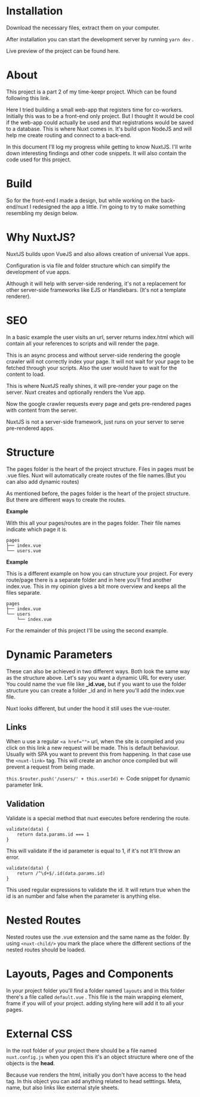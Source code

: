 # Installation

Download the necessary files, extract them on your computer.

After installation you can start the development server by running `yarn dev` .

Live preview of the project can be found here.

# About

This project is a part 2 of my time-keepr project. Which can be found following this link.

Here I tried building a small web-app that registers time for co-workers. Initially this was to be a front-end only project. But I thought it would be cool if the web-app could actually be used and that registrations would be saved to a database. This is where Nuxt comes in. It's build upon NodeJS and will help me create routing and connect to a back-end.

In this document I'll log my progress while getting to know NuxtJS. I'll write down interesting findings and other code snippets. It will also contain the code used for this project.

# Build

So for the front-end I made a design, but while working on the back-end/nuxt I redesigned the app a little. I'm going to try to make something resembling my design below.

# Why NuxtJS?

NuxtJS builds upon VueJS and also allows creation of universal Vue apps.

Configuration is via file and folder structure which can simplify the development of vue apps.

Although it will help with server-side rendering, it's not a replacement for other server-side frameworks like EJS or Handlebars. (It's not a template renderer).

# SEO

In a basic example the user visits an url, server returns index.html which will contain all your references to scripts and will render the page.

This is an async process and without server-side rendering the google crawler will not correctly index your page. It will not wait for your page to be fetched through your scripts. Also the user would have to wait for the content to load.

This is where NuxtJS really shines, it will pre-render your page on the server. Nuxt creates and optionally renders the Vue app.

Now the google crawler requests every page and gets pre-rendered pages with content from the server.

NuxtJS is not a server-side framework, just runs on your server to serve pre-rendered apps.

# Structure

The pages folder is the heart of the project structure. Files in pages must be .vue files. Nuxt will automatically create routes of the file names.(But you can also add dynamic routes)

As mentioned before, the pages folder is the heart of the project structure. But there are different ways to create the routes. 

**Example**

With this all your pages/routes are in the pages folder. Their file names indicate which page it is.

    pages
    ├── index.vue
    └── users.vue

**Example**

This is a different example on how you can structure your project. For every route/page there is a separate folder and in here you'll find another index.vue. This in my opinion gives a bit more overview and keeps all the files separate. 

    pages
    ├── index.vue
    └── users
        └── index.vue

For the remainder of this project I'll be using the second example.

# Dynamic Parameters

These can also be achieved in two different ways. Both look the same way as the structure above. Let's say you want a dynamic URL for every user. You could name the vue file like **_id.vue,**  but if you want to use the folder structure you can create a folder _id and in here you'll add the index.vue file.

Nuxt looks different, but under the hood it still uses the vue-router.

## Links

When u use a regular `<a href="">` url, when the site is compiled and you click on this link a new request will be made. This is default behaviour. Usually with SPA you want to prevent this from happening. In that case use the `<nuxt-link>` tag. This will create an anchor once compiled but will prevent a request from being made.

`this.$router.push('/users/' + this.userId)` ← Code snippet for dynamic parameter link.

## Validation

Validate is a special method that nuxt executes before rendering the route.

    validate(data) {
    	return data.params.id === 1
    }

This will validate if the id parameter is equal to 1, if it's not It'll throw an error.

    validate(data) {
    	return /^\d+$/.id(data.params.id)
    }

This used regular expressions to validate the id. It will return true when the id is an number and false when the parameter is anything else.

# Nested Routes

Nested routes use the .vue extension and the same name as the folder.
By using `<nuxt-child/>` you mark the place where the different sections of the nested routes should be loaded.

# Layouts, Pages and Components

In your project folder you'll find a folder named `layouts` and in this folder there's a file called `default.vue` . This file is the main wrapping element, frame if you will of your project. adding styling here will add it to all your pages.

# External CSS

In the root folder of your project there should be a file named `nuxt.config.js` when you open this it's an object structure where one of the objects is the **head**.

Because vue renders the html, initially you don't have access to the head tag. In this object you can add anything related to head setttings. Meta, name, but also links like external style sheets.

